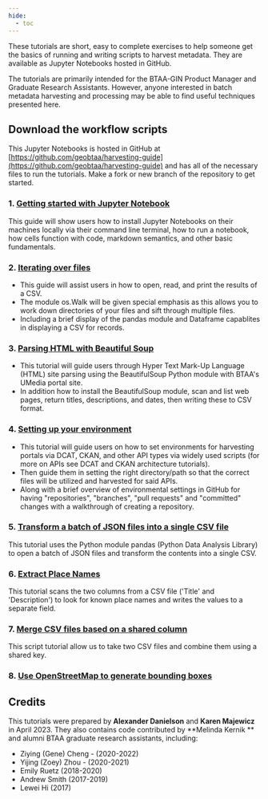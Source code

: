 ```yaml
---
hide:
  - toc
---
```


These tutorials are short, easy to complete exercises to help someone get the basics of running and writing scripts to harvest metadata. They are available as Jupyter Notebooks hosted in GitHub.

The tutorials are primarily intended for the BTAA-GIN Product Manager and Graduate Research Assistants. However, anyone interested in batch metadata harvesting and processing may be able to find useful techniques presented here.

## Download the workflow scripts

This Jupyter Notebooks is hosted in GitHub at [https://github.com/geobtaa/harvesting-guide](https://github.com/geobtaa/harvesting-guide) and has all of the necessary files to run the tutorials. Make a fork or new branch of the repository to get started.


### 1. [Getting started with Jupyter Notebook](https://github.com/geobtaa/harvesting-guide/tree/main/docs/1-Tutorials/T-01_getting-started-jupyter)

This guide will show users how to install Jupyter Notebooks on their machines locally via their command line terminal, how to run a notebook, how cells function with code, markdown semantics, and other basic fundamentals.

### 2. [Iterating over files](https://github.com/geobtaa/harvesting-guide/blob/main/docs/1-Tutorials/T-02_iterating-files)

* This guide will assist users in how to open, read, and print the results of a CSV.
* The module os.Walk will be given special emphasis as this allows you to work down directories of your files and sift through multiple files.
* Including a brief display of the pandas module and Dataframe capablites in displaying a CSV for records.

### 3. [Parsing HTML with Beautiful Soup](https://github.com/geobtaa/harvesting-guide/tree/main/docs/1-Tutorials/T-03_parsing-html-beautiful-soup)

* This tutorial will guide users through Hyper Text Mark-Up Language (HTML) site parsing using the BeautifulSoup Python module with BTAA's UMedia portal site.
* In addition how to install the BeautifulSoup module, scan and list web pages, return titles, descriptions, and dates, then writing these to CSV format.

### 4. [Setting up your environment](https://github.com/geobtaa/harvesting-guide/blob/main/docs/1-Tutorials/Environment%20Setup%20Tutorial)

* This tutorial will guide users on how to set environments for harvesting portals via DCAT, CKAN, and other API types via widely used scripts (for more on APIs see DCAT and CKAN architecture tutorials).
* Then guide them in setting the right directory/path so that the correct files will be utilized and harvested for said APIs.
* Along with a brief overview of environmental settings in GitHub for having "repositories", "branches", "pull requests" and "committed" changes with a walkthrough of creating a repository.

### 5. [Transform a batch of JSON files into a single CSV file](https://github.com/geobtaa/harvesting-guide/blob/main/docs/1-Tutorials/Other/json2csv.ipynb)

This tutorial uses the Python module pandas (Python Data Analysis Library) to open a batch of JSON files and transform the contents into a single CSV.

### 6. [Extract Place Names](https://github.com/geobtaa/harvesting-guide/blob/main/docs/1-Tutorials/Other/extractPlaceNames.ipynb)

This tutorial scans the two columns from a CSV file ('Title' and 'Description') to look for known place names and writes the values to a separate field.

### 7. [Merge CSV files based on a shared column](https://github.com/geobtaa/harvesting-guide/blob/main/docs/1-Tutorials/Other/Merge%20CSV%20files%20based%20on%20a%20shared%20column.ipynb)

This script tutorial allow us to take two CSV files and combine them using a shared key.

### 8. [Use OpenStreetMap to generate bounding boxes](https://github.com/geobtaa/harvesting-guide/blob/main/docs/1-Tutorials/Other/osm.py)



## Credits

This tutorials were prepared by **Alexander Danielson** and **Karen Majewicz** in April 2023.  They also contains code contributed by **Melinda Kernik ** and alumni BTAA graduate research assistants, including:

* Ziying (Gene) Cheng - (2020-2022)
* Yijing (Zoey) Zhou - (2020-2021)
* Emily Ruetz (2018-2020)
* Andrew Smith (2017-2019)
* Lewei Hi (2017)



